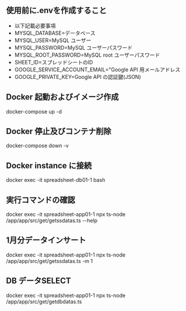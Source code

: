 ## 使用前に.envを作成すること
- 以下記載必要事項
 - MYSQL_DATABASE=データベース
 - MYSQL_USER=MySQL ユーザー
 - MYSQL_PASSWORD=MySQL ユーザーパスワード
 - MYSQL_ROOT_PASSWORD=MySQL root ユーザーパスワード
 - SHEET_ID=スプレッドシートのID
 - GOOGLE_SERVICE_ACCOUNT_EMAIL="Google API 用メールアドレス
 - GOOGLE_PRIVATE_KEY=Google API の認証鍵(JSON)
 


## Docker 起動およびイメージ作成
docker-compose up -d 

## Docker 停止及びコンテナ削除
docker-compose down -v

## Docker instance に接続
docker exec -it spreadsheet-db01-1 bash

## 実行コマンドの確認
docker exec -it spreadsheet-app01-1 npx ts-node /app/app/src/get/getssdatas.ts --help

## 1月分データインサート
docker exec -it spreadsheet-app01-1 npx ts-node /app/app/src/get/getssdatas.ts -m 1 

## DB データSELECT
docker exec -it spreadsheet-app01-1 npx ts-node /app/app/src/get/getdbdatas.ts